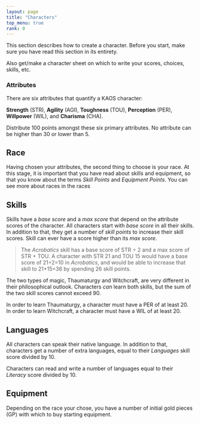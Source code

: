 ```yaml
---
layout: page
title: "Characters"
top_menu: true
rank: 0
---
```


This section describes how to create a character.
Before you start, make sure you have read this section
in its entirety.

Also get/make a character sheet on which to write your scores, choices,
skills, etc.

### Attributes
There are six attributes that quantify a KAOS character:

**Strength** (STR),
**Agility** (AGI),
**Toughness** (TOU),
**Perception** (PER),
**Willpower** (WIL),
and **Charisma** (CHA).

Distribute 100 points amongst these six primary attributes.
No attribute can be higher than 30 or lower than 5.

## Race
Having chosen your attributes, the second thing to choose is your race.
At this stage, it is important that you have read about skills and equipment,
so that you know about the terms *Skill Points* and *Equipment Points*.
You can see more about races in the races

## Skills
Skills have a *base score* and a *max score* that depend on the attribute scores of the character.
All characters start with *base score* in all their skills.
In addition to that, they get a number of *skill points* to increase
their skill scores.
Skill can ever have a score higher than its *max score*.

> The *Acrobatics* skill has a base score of STR ÷ 2 and a max score of STR + TOU.
> A character with STR 21 and TOU 15 would have a base score of 21÷2=10 in *Acrobatics*,
> and would be able to increase that skill to 21+15=36 by spending 26 skill points.

The two types of magic, Thaumaturgy and Witchcraft, are very different in their philosophical outlook.
Characters *can* learn both skills, but the sum of the two skill scores cannot exceed 90.

In order to learn Thaumaturgy, a character must have a PER of at least 20.
In order to learn Witchcraft, a character must have a WIL of at least 20.

## Languages
All characters can speak their native language.
In addition to that, characters get a number of extra languages,
equal to their *Languages* skill score divided by 10.

Characters can read and write a number of languages equal to
their *Literacy* score divided by 10.

## Equipment
Depending on the race your chose, you have a number of initial
gold pieces (GP) with which to buy starting equipment.
